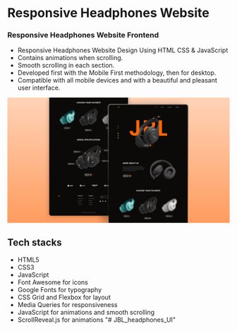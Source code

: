 # Responsive Headphones Website

### Responsive Headphones Website Frontend

- Responsive Headphones Website Design Using HTML CSS & JavaScript
- Contains animations when scrolling.
- Smooth scrolling in each section.
- Developed first with the Mobile First methodology, then for desktop.
- Compatible with all mobile devices and with a beautiful and pleasant user interface.



![preview img](/preview.png)


## Tech stacks 
- HTML5
- CSS3
- JavaScript
- Font Awesome for icons
- Google Fonts for typography
- CSS Grid and Flexbox for layout
- Media Queries for responsiveness
- JavaScript for animations and smooth scrolling
- ScrollReveal.js for animations
"# JBL_headphones_UI" 
